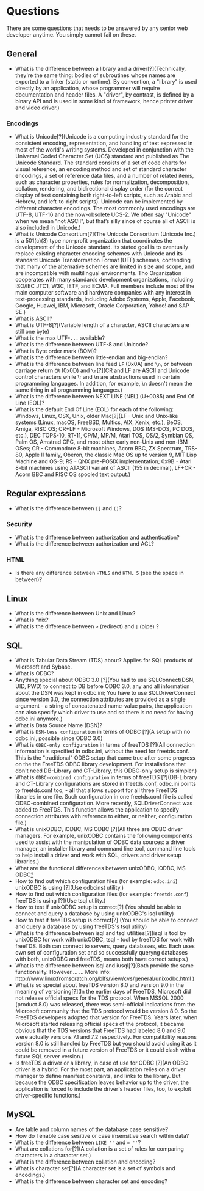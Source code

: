 # Questions
There are some questions that needs to be answered by any senior web developer anytime. You simply cannot fail on these.

## General
- What is the difference between a library and a driver[?](Technically, they're the same thing: bodies of subroutines whose names are exported to a linker (static or runtime). By convention, a "library" is used directly by an application, whose programmer will require documentation and header files. A "driver", by contrast, is defined by a binary API and is used in some kind of framework, hence printer driver and video driver.)

### Encodings
 - What is Unicode[?](Unicode is a computing industry standard for the consistent encoding, representation, and handling of text expressed in most of the world's writing systems. Developed in conjunction with the Universal Coded Character Set (UCS) standard and published as The Unicode Standard. The standard consists of a set of code charts for visual reference, an encoding method and set of standard character encodings, a set of reference data files, and a number of related items, such as character properties, rules for normalization, decomposition, collation, rendering, and bidirectional display order (for the correct display of text containing both right-to-left scripts, such as Arabic and Hebrew, and left-to-right scripts). Unicode can be implemented by different character encodings. The most commonly used encodings are UTF-8, UTF-16 and the now-obsolete UCS-2. We often say "Unicode" when we mean "not ASCII", but that’s silly since of course all of ASCII is also included in Unicode.)
 - What is Unicode Consortium[?](The Unicode Consortium (Unicode Inc.) is a 501(c)(3) type non-profit organization that coordinates the development of the Unicode standard. Its stated goal is to eventually replace existing character encoding schemes with Unicode and its standard Unicode Transformation Format (UTF) schemes, contending that many of the alternative schemes are limited in size and scope, and are incompatible with multilingual environments. Tho Organization cooperates with many standards development organizations, including ISO/IEC JTC1, W3C, IETF, and ECMA. Full members include most of the main computer software and hardware companies with any interest in text-processing standards, including Adobe Systems, Apple, Facebook, Google, Huawei, IBM, Microsoft, Oracle Corporation, Yahoo! and SAP SE.)
 - What is ASCII?
 - What is UTF-8[?](Variable length of a character, ASCII characters are still one byte)
 - What is the max UTF-`...` available?
 - What is the difference between UTF-8 and Unicode?
 - What is Byte order mark (BOM)?
 - What is the difference between little-endian and big-endian?
 - What is the difference between line feed `LF` (0x0A) and `\n`, or between carriage return `CR` (0x0D) and `\r`[?](CR and LF are ASCII and Unicode control characters while \\r and \\n are abstractions used in certain programming languages. In addition, for example, \n doesn't mean the same thing in all programming languages.)
 - What is the difference between NEXT LINE (NEL) (U+0085) and End Of Line (EOL)?
 - What is the default End Of Line (EOL) for each of the following: Windows, Linux, OSX, Unix, older Mac[?](LF - Unix and Unix-like systems (Linux, macOS, FreeBSD, Multics, AIX, Xenix, etc.), BeOS, Amiga, RISC OS; CR+LF - Microsoft Windows, DOS (MS-DOS, PC DOS, etc.), DEC TOPS-10, RT-11, CP/M, MP/M, Atari TOS, OS/2, Symbian OS, Palm OS, Amstrad CPC, and most other early non-Unix and non-IBM OSes; CR - Commodore 8-bit machines, Acorn BBC, ZX Spectrum, TRS-80, Apple II family, Oberon, the classic Mac OS up to version 9, MIT Lisp Machine and OS-9; RS - QNX pre-POSIX implementation; 0x9B - Atari 8-bit machines using ATASCII variant of ASCII (155 in decimal), LF+CR - Acorn BBC and RISC OS spooled text output.)
 
## Regular expressions
 - What is the difference between `[]` and `()`?
 
### Security
 - What is the difference between authorization and authentication?
 - What is the difference between authorization and ACL?
 
### HTML
 - Is there any difference between `HTML5` and `HTML 5` (see the space in between)?

## Linux
 - What is the difference between Unix and Linux?
 - What is \*nix?
 - What is the difference between `>` (redirect) and `|` (pipe) ?

## SQL
 - What is Tabular Data Stream (TDS) about? Applies for SQL products of Microsoft and Sybase.
 - What is ODBC?
 - Anything special about ODBC 3.0 [?](You had to use SQLConnect(DSN, UID, PWD) to connect to DB before ODBC 3.0, any and all information about the DSN was kept in odbc.ini; You have to use SQLDriverConnect since version 3.0, the connection attributes are provided as a single argument - a string of concatenated name-value pairs, the application can also specify which driver to use and so there is no need for having odbc.ini anymore.)
 - What is Data Source Name (DSN)?
 - What is `DSN-less configuration` in terms of ODBC [?](A setup with no odbc.ini, possible since ODBC 3.0)
 - What is `ODBC-only configuration` in terms of freeTDS [?](All connection information is specified in odbc.ini, without the need for freetds.conf. This is the "traditional" ODBC setup that came true after some progress on the the FreeTDS ODBC library development. For installations that don't need DB-Library and CT-Library, this ODBC-only setup is simpler.)
 - What is `ODBC-combined configuration` in terms of freeTDS [?](DB-Library and CT-Library configurations are stored in freetds.conf, odbc.ini points to freetds.conf too, - all that allows support for all three FreeTDS libraries in one file. Such configuration in one freetds.conf file is called ODBC-combined configuration. More recently, SQLDriverConnect was added to FreeTDS. This function allows the application to specify connection attributes with reference to either, or neither, configuration file.)
 - What is unixODBC, iODBC, MS ODBC [?](All three are ODBC driver managers. For example, unixODBC contains the following components used to assist with the manipulation of ODBC data sources: a driver manager, an installer library and command line tool, command line tools to help install a driver and work with SQL, drivers and driver setup libraries.)
 - What are the functional differences between unixODBC, iODBC, MS ODBC[?](http://stackoverflow.com/questions/7548825/what-are-the-functional-differences-between-iodbc-and-unixodbc)
 - How to find out which configuration files (for example: `odbc.ini`) unixODBC is using [?](Use odbcinst utility.)
 - How to find out which configuration files (for example: `freetds.conf`) freeTDS is using [?](Use tsql utility.)
 - How to test if unixODBC setup is correct[?] (You should be able to connect and query a database by using unixODBC's isql utility)
 - How to test if freeTDS setup is correct[?] (You should be able to connect and query a database by using freeTDS's tsql utility)
 - What is the difference between isql and tsql utilities[?](isql is tool by unixODBC for work with unixODBC, tsql - tool by freeTDS for work with freeTDS. Both can connect to servers, query databases, etc. Each uses own set of configuration set and so successfully queryng databases with both, unixODBC and freeTDS, means both have correct setups.)
 - What is the difference between isql and iusql[?](Both provide the same functionality. However....  ... More info: http://www.linuxfromscratch.org/blfs/view/cvs/general/unixodbc.html )
 - What is so special about freeTDS version 8.0 and version 9.0 in the meaning of versioning[?](In the earlier days of FreeTDS, Microsoft did not release official specs for the TDS protocol. When MSSQL 2000 (product 8.0) was released, there was semi-official indications from the Microsoft community that the TDS protocol would be version 8.0. So the FreeTDS developers adopted that version for FreeTDS. Years later, when Microsoft started releasing official specs of the protocol, it became obvious that the TDS versions that FreeTDS had labeled 8.0 and 9.0 were actually versions 7.1 and 7.2 respectively. For compatibility reasons version 8.0 is still handled by FreeTDS but you should avoid using it as it could be removed in a future version of FreeTDS or it could clash with a future SQL server version.)
 - Is freeTDS a driver or a library, in case of use for ODBC [?](An ODBC driver is a hybrid. For the most part, an application relies on a driver manager to define manifest constants, and links to the library. But because the ODBC specification leaves behavior up to the driver, the application is forced to include the driver's header files, too, to exploit driver-specific functions.)

## MySQL
 - Are table and column names of the database case sensitive?
 - How do I enable case sesitive or case insensitive search within data?
 - What is the difference between `LIKE ''` and `= ''`?
 - What are collations for[?](A collation is a set of rules for comparing characters in a character set.)
 - What is the difference between collation and encoding?
 - What is character set[?](A character set is a set of symbols and encodings.)
 - What is the difference between character set and encoding?
 
